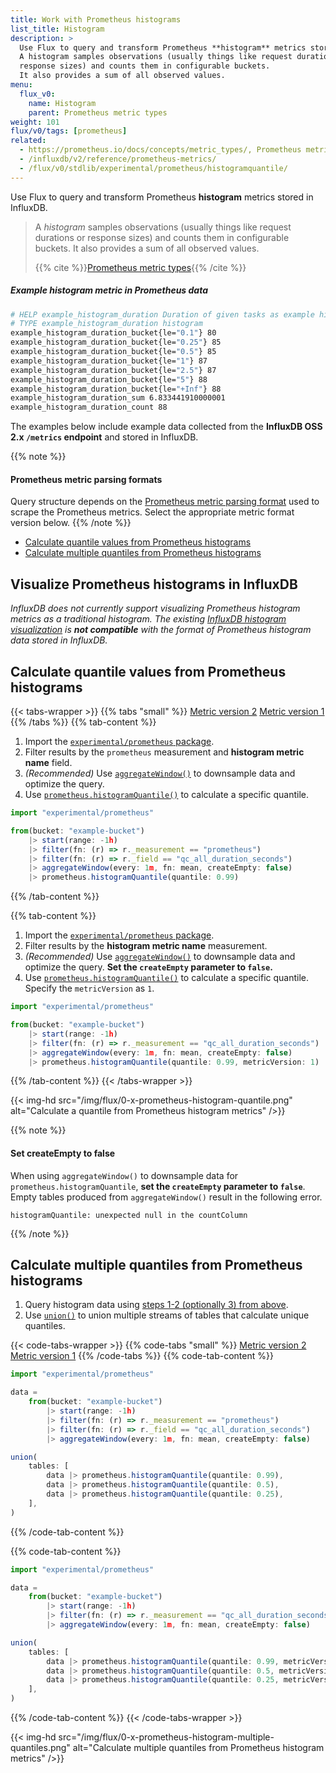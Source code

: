 ```yaml
---
title: Work with Prometheus histograms
list_title: Histogram
description: >
  Use Flux to query and transform Prometheus **histogram** metrics stored in InfluxDB.
  A histogram samples observations (usually things like request durations or
  response sizes) and counts them in configurable buckets.
  It also provides a sum of all observed values.
menu:
  flux_v0:
    name: Histogram
    parent: Prometheus metric types
weight: 101
flux/v0/tags: [prometheus]
related:
  - https://prometheus.io/docs/concepts/metric_types/, Prometheus metric types
  - /influxdb/v2/reference/prometheus-metrics/
  - /flux/v0/stdlib/experimental/prometheus/histogramquantile/
---
```


Use Flux to query and transform Prometheus **histogram** metrics stored in InfluxDB.

> A _histogram_ samples observations (usually things like request durations or
> response sizes) and counts them in configurable buckets.
> It also provides a sum of all observed values.
>
> {{% cite %}}[Prometheus metric types](https://prometheus.io/docs/concepts/metric_types/#histogram){{% /cite %}}

##### Example histogram metric in Prometheus data
```sh
# HELP example_histogram_duration Duration of given tasks as example histogram metric
# TYPE example_histogram_duration histogram
example_histogram_duration_bucket{le="0.1"} 80
example_histogram_duration_bucket{le="0.25"} 85
example_histogram_duration_bucket{le="0.5"} 85
example_histogram_duration_bucket{le="1"} 87
example_histogram_duration_bucket{le="2.5"} 87
example_histogram_duration_bucket{le="5"} 88
example_histogram_duration_bucket{le="+Inf"} 88
example_histogram_duration_sum 6.833441910000001
example_histogram_duration_count 88
```

The examples below include example data collected from the **InfluxDB OSS 2.x `/metrics` endpoint**
and stored in InfluxDB.

{{% note %}}
#### Prometheus metric parsing formats
Query structure depends on the [Prometheus metric parsing format](/influxdb/v2/reference/prometheus-metrics/)
used to scrape the Prometheus metrics.
Select the appropriate metric format version below.
{{% /note %}}

- [Calculate quantile values from Prometheus histograms](#calculate-quantile-values-from-prometheus-histograms)
- [Calculate multiple quantiles from Prometheus histograms](#calculate-multiple-quantiles-from-prometheus-histograms)

## Visualize Prometheus histograms in InfluxDB
_InfluxDB does not currently support visualizing Prometheus histogram metrics
as a traditional histogram. The existing [InfluxDB histogram visualization](/influxdb/cloud/visualize-data/visualization-types/histogram/)
is **not compatible** with the format of Prometheus histogram data stored in InfluxDB._

## Calculate quantile values from Prometheus histograms

{{< tabs-wrapper >}}
{{% tabs "small" %}}
[Metric version 2](#)
[Metric version 1](#)
{{% /tabs %}}
{{% tab-content %}}
1.  Import the [`experimental/prometheus` package](/flux/v0/stdlib/experimental/prometheus/).
2.  Filter results by the `prometheus` measurement and **histogram metric name** field.
3.  _(Recommended)_ Use [`aggregateWindow()`](/flux/v0/stdlib/universe/aggregatewindow/)
    to downsample data and optimize the query.
4.  Use [`prometheus.histogramQuantile()`](/flux/v0/stdlib/experimental/prometheus/histogramquantile/)
    to calculate a specific quantile.

```js
import "experimental/prometheus"

from(bucket: "example-bucket")
    |> start(range: -1h)
    |> filter(fn: (r) => r._measurement == "prometheus")
    |> filter(fn: (r) => r._field == "qc_all_duration_seconds")
    |> aggregateWindow(every: 1m, fn: mean, createEmpty: false)
    |> prometheus.histogramQuantile(quantile: 0.99)
```
{{% /tab-content %}}

{{% tab-content %}}
1.  Import the [`experimental/prometheus` package](/flux/v0/stdlib/experimental/prometheus/).
2.  Filter results by the **histogram metric name** measurement.
3.  _(Recommended)_ Use [`aggregateWindow()`](/flux/v0/stdlib/universe/aggregatewindow/)
    to downsample data and optimize the query.
    **Set the `createEmpty` parameter to `false`.**
4.  Use [`prometheus.histogramQuantile()`](/flux/v0/stdlib/experimental/prometheus/histogramquantile)
    to calculate a specific quantile. Specify the `metricVersion` as `1`.

```js
import "experimental/prometheus"

from(bucket: "example-bucket")
    |> start(range: -1h)
    |> filter(fn: (r) => r._measurement == "qc_all_duration_seconds")
    |> aggregateWindow(every: 1m, fn: mean, createEmpty: false)
    |> prometheus.histogramQuantile(quantile: 0.99, metricVersion: 1)
```
{{% /tab-content %}}
{{< /tabs-wrapper >}}

{{< img-hd src="/img/flux/0-x-prometheus-histogram-quantile.png" alt="Calculate a quantile from Prometheus histogram metrics" />}}

{{% note %}}
#### Set createEmpty to false
When using `aggregateWindow()` to downsample data for `prometheus.histogramQuantile`,
**set the `createEmpty` parameter to `false`**.
Empty tables produced from `aggregateWindow()` result in the following error.

```
histogramQuantile: unexpected null in the countColumn
```
{{% /note %}}

## Calculate multiple quantiles from Prometheus histograms

1. Query histogram data using [steps 1-2 (optionally 3) from above](#calculate-quantiles-from-prometheus-histograms).
2. Use [`union()`](/flux/v0/stdlib/universe/union/) to union multiple
    streams of tables that calculate unique quantiles.

{{< code-tabs-wrapper >}}
{{% code-tabs "small" %}}
[Metric version 2](#)
[Metric version 1](#)
{{% /code-tabs %}}
{{% code-tab-content %}}
```js
import "experimental/prometheus"

data =
    from(bucket: "example-bucket")
        |> start(range: -1h)
        |> filter(fn: (r) => r._measurement == "prometheus")
        |> filter(fn: (r) => r._field == "qc_all_duration_seconds")
        |> aggregateWindow(every: 1m, fn: mean, createEmpty: false)

union(
    tables: [
        data |> prometheus.histogramQuantile(quantile: 0.99),
        data |> prometheus.histogramQuantile(quantile: 0.5),
        data |> prometheus.histogramQuantile(quantile: 0.25),
    ],
)
```
{{% /code-tab-content %}}

{{% code-tab-content %}}
```js
import "experimental/prometheus"

data =
    from(bucket: "example-bucket")
        |> start(range: -1h)
        |> filter(fn: (r) => r._measurement == "qc_all_duration_seconds")
        |> aggregateWindow(every: 1m, fn: mean, createEmpty: false)

union(
    tables: [
        data |> prometheus.histogramQuantile(quantile: 0.99, metricVersion: 1),
        data |> prometheus.histogramQuantile(quantile: 0.5, metricVersion: 1),
        data |> prometheus.histogramQuantile(quantile: 0.25, metricVersion: 1),
    ],
)
```
{{% /code-tab-content %}}
{{< /code-tabs-wrapper >}}

{{< img-hd src="/img/flux/0-x-prometheus-histogram-multiple-quantiles.png" alt="Calculate multiple quantiles from Prometheus histogram metrics" />}}
